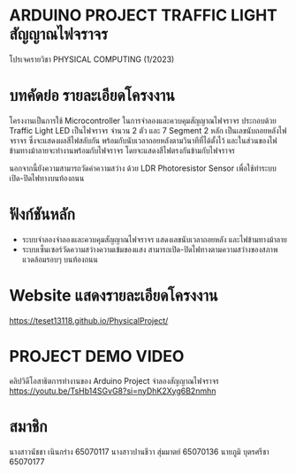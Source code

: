 # ARDUINO PROJECT TRAFFIC LIGHT สัญญาณไฟจราจร
โปรเจครายวิชา PHYSICAL COMPUTING (1/2023)

# บทคัดย่อ รายละเอียดโครงงาน
โครงงานเป็นการใช้ Microcontroller ในการจำลองและควบคุมสัญญาณไฟจราจร
ประกอบด้วย Traffic Light LED เป็นไฟจราจร จำนวน 2 ตัว และ 7 Segment 2 หลัก
เป็นเลขนับถอยหลังไฟจราจร ซึ่งจะแสดงผลสีไฟสลับกัน พร้อมกับนับเวลาถอยหลังตามวินาทีที่ได้ตั้งไว้ 
และในส่วนของไฟข้ามทางม้าลายจะทำงานพร้อมกับไฟจราจร โดยจะแสดงสีไฟตรงกันข้ามกับไฟจราจร

นอกจากนี้ยังความสามารถวัดค่าความสว่าง ด้วย LDR Photoresistor Sensor
เพื่อใช้ทำระบบเปิด-ปิดไฟทางบนท้องถนน

# ฟังก์ชันหลัก
- ระบบจำลองจำลองและควบคุมสัญญาณไฟจราจร แสดงเลขนับเวลาถอยหลัง
และไฟข้ามทางม้าลาย
- ระบบเซ็นเซอร์วัดความสว่างความเข้มของแสง สามารถเปิด-ปิดไฟทางตามความสว่างของสภาพแวดล้อมรอบๆ บนท้องถนน

# Website แสดงรายละเอียดโครงงาน
https://teset13118.github.io/PhysicalProject/


# PROJECT DEMO VIDEO
คลิปวิดีโอสาธิตการทำงานของ Arduino Project จำลองสัญญาณไฟจราจร <br>
https://youtu.be/TsHb14SGvG8?si=nyDhK2Xyg6B2nmhn

# สมาชิก
นางสาวนัชชา เนินกร่าง 65070117
นางสาวปานชีวา สุ่มมาตย์ 65070136
นายภูมิ บุตรศรีชา 65070177
